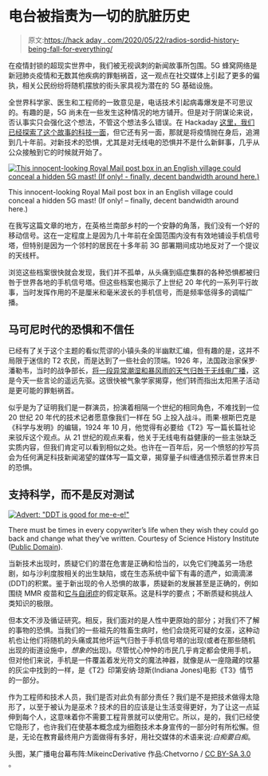 # 电台被指责为一切的肮脏历史

> 原文:[https://hack aday . com/2020/05/22/radios-sordid-history-being-fall-for-everything/](https://hackaday.com/2020/05/22/radios-sordid-history-of-being-blamed-for-everything/)

在疫情封锁的超现实世界中，我们被无视讽刺的新闻故事所包围。5G 蜂窝网络是新冠肺炎疫情和无数其他疾病的罪魁祸首，这一观点在社交媒体上引起了更多的偏执，相关公民纷纷将随机摆放的街头家具视为潜在的 5G 基础设施。

全世界科学家、医生和工程师的一致意见是，电话技术引起病毒爆发是不可思议的。有趣的是，5G 尚未在一些发生这种情况的地方铺开。但是对于阴谋论来说，否认事实只会强化这个想法，不管这个想法多么错误。在 Hackaday [这里，我们已经探索了这个故事的科技一面](https://hackaday.com/2020/04/08/on-5g-and-the-fear-of-radiation/)，但它还有另一面，那就是将疫情抛在身后，追溯到几十年前。对新技术的恐惧，尤其是对无线电的恐惧并不是什么新鲜事，几乎从公众接触到它的时候就开始了。

[![This innocent-looking Royal Mail post box in an English village could conceal a hidden 5G mast! (If only! - finally, decent bandwidth around here.)](../Images/ac704bf5cc540bf17ed0fc06235576b2.png)](https://hackaday.com/wp-content/uploads/2020/04/british-post-box.jpg)

This innocent-looking Royal Mail post box in an English village could conceal a hidden 5G mast! (If only! – finally, decent bandwidth around here.)

在我写这篇文章的地方，在英格兰南部乡村的一个安静的角落，我们没有一个好的移动信号。这在一定程度上是因为几十年前在全国范围内没有有效地铺设手机信号塔，但特别是因为一个邻村的居民在十多年前 3G 部署期间成功地反对了一个提议的天线杆。

浏览这些档案很快就会发现，我们并不孤单，从头痛到癌症集群的各种恐惧都被归咎于世界各地的手机信号塔。但这些档案也揭示了上世纪 20 年代的一系列平行故事，当时发挥作用的不是厘米和毫米波长的手机信号，而是频率低得多的调幅广播。

## 马可尼时代的恐惧和不信任

已经有了关于这个主题的看似荒谬的小镇头条的半幽默汇编，但有趣的是，这并不局限于迷信的 T2 农民，而是达到了一些社会的顶端。1926 年，法国政治家保罗·潘勒韦，当时的战争部长，[将一段异常潮湿和暴风雨的天气归咎于无线电广播](https://www.nytimes.com/1926/06/14/archives/painleve-predicts-radio-control-of-weather-thinks-present-heavy.html)，这是今天一些言论的遥远先驱。这很快被气象学家揭穿，他们转而指出太阳黑子活动是更可能的罪魁祸首。

似乎是为了证明我们是一群演员，扮演着相隔一个世纪的相同角色，不难找到一位 20 世纪 20 年代的技术记者愿意像我们一样在 5G 上投入战斗。雨果·根斯巴克是《科学与发明》的编辑，1924 年 10 月，他觉得有必要给《T2》写一篇长篇社论来驳斥这个观点。从 21 世纪的观点来看，他关于无线电有益健康的一些主张缺乏实质内容，但我们肯定可以看到相似之处。也许在一百年后，另一个愤怒的抄写员会为任何满足科技新闻渴望的媒体写一篇文章，揭穿量子纠缠通信预示着世界末日的恐惧。

## 支持科学，而不是反对测试

[![Advert: "DDT is good for me-e-e!"](../Images/867ee907f0fb9f7e07a7d1389234a057.png)](https://hackaday.com/wp-content/uploads/2020/04/ddt_is_good_1831ck18w_0_js956g01z_download_medium.jpeg)

There must be times in every copywriter’s life when they wish they could go back and change what they’ve written. Courtesy of Science History Institute ([Public Domain](https://digital.sciencehistory.org/works/1831ck18w)).

当新技术出现时，质疑它们的潜在危害是正确和恰当的，以免它们掩盖另一场悲剧，如与沙利度胺相关的出生缺陷，或在生态系统中留下有毒的遗产，如滴滴涕(DDT)的积累。鉴于新出现的令人恐惧的故事，质疑新的发展甚至是正确的，例如围绕 MMR 疫苗和[它与自闭症](https://en.wikipedia.org/wiki/MMR_vaccine_and_autism)的假定联系。这是科学的要点；不断质疑和挑战人类知识的极限。

但本文不涉及循证研究。相反，我们面对的是人性中更原始的部分；对我们不了解的事物的恐惧。当我们的一些祖先的牲畜生病时，他们会烧死可疑的女巫，这种动机也让他们将随机的头痛或其他坏运气归咎于手机信号塔的出现(或者在那些随机出现的街道设施中，*想象的*出现)。尽管忧心忡忡的市民几乎肯定都会使用手机，但对他们来说，手机是一件覆盖着发光符文的魔法神器，就像是从一座隐藏的坟墓的灰尘中找到的一样，是《T2》印第安纳·琼斯(Indiana Jones)电影《T3》情节的一部分。

作为工程师和技术人员，我们是否对此负有部分责任？我们是不是把技术做得太隐形了，以至于被认为是巫术？技术的目的应该是让生活变得更好，为了让这一点延伸到每个人，这意味着你不需要工程背景就可以使用它。所以，是的，我们已经使它隐形了，也许我们在使基本概念成为细胞技术本身宣传的一部分时有所松懈。但是，无论在教育最终用户方面做得有多好，用社交媒体的术语来说:*白痴要白痴*。

头图，某广播电台幕布阵:MikeincDerivative 作品:Chetvorno / [CC BY-SA 3.0](https://commons.wikimedia.org/wiki/File:Curtain_antenna_at_Hoerby_shortwave_station.JPG) 。